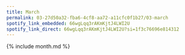 ```yaml
---
title: March
permalink: 03-27d50a32-fba6-4cf8-aa72-a11cfc0f1b27/03-march
spotify_link_embedded: 66wgLqq3rAKmKjtJ4LWI2U
spotify_link_direct: 66wgLqq3rAKmKjtJ4LWI2U?si=1f3c76696e814312
---
```

{% include month.md %}
